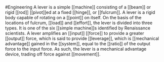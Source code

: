 #Engineering 
A lever is a simple [[machine]] consisting of a [[beam]] or rigid [[rod]] [[pivot]]ed at a fixed [[hinge]], or [[fulcrum]]. A lever is a rigid body capable of rotating on a [[point]] on itself. On the basis of the locations of fulcrum, [[load]] and [[effort]], the lever is divided into three types. It is one of the six [[simple machine]]s identified by Renaissance scientists. A lever amplifies an [[input]] [[force]] to provide a greater [[output]] force, which is said to provide [[leverage]], which is [[mechanical advantage]] gained in the [[system]], equal to the [[ratio]] of the output force to the input force. As such, the lever is a mechanical advantage device, trading off force against [[movement]].
